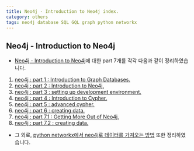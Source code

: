 ```yaml
---
title: Neo4j - Introduction to Neo4j index.
category: others
tags: neo4j database SQL GQL graph python networkx 
---
```


## Neo4j - Introduction to Neo4j

- [Neo4j - Introduction to Neo4j](https://neo4j.com/graphacademy/online-training/introduction-to-neo4j/)에 대한 part 7개를 각각 다음과 같이 정리하였습니다. 

1. [neo4j : part 1 : Introduction to Graph Databases.](https://frhyme.github.io/others/neo4j_part1/)
1. [neo4j : part 2 : Introduction to Neo4j.](https://frhyme.github.io/others/neo4j_part2/)
1. [neo4j : part 3 : setting up development environment.](https://frhyme.github.io/others/neo4j_part3/)
1. [neo4j : part 4 : Introduction to Cypher.](https://frhyme.github.io/others/neo4j_part4/)
1. [neo4j : part 5 : advanced cypher.](https://frhyme.github.io/others/neo4j_part5/)
1. [neo4j : part 6 : creating data.](https://frhyme.github.io/others/neo4j_part6/)
1. [neo4j : part 7.1 : Getting More Out of Neo4j.](https://frhyme.github.io/others/neo4j_part7_1/)
1. [neo4j : part 7.2 : creating data.](https://frhyme.github.io/others/neo4j_part7_2/)


- 그 외로, [python networkx에서 neo4j로 데이터를 가져오는 방법](https://frhyme.github.io/python-libs/neo4j_to_networkx/) 또한 정리하였습니다.
